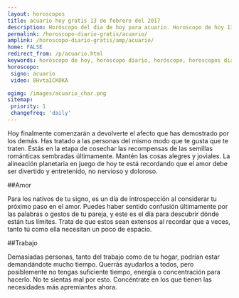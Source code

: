 ```yaml
---
layout: horoscopos
title: acuario hoy gratis 13 de febrero del 2017 
description: Horóscopo del dia de hoy para acuario. Horoscopo de hoy 13 de febrero del 2017. Las predicciones de amor, trabajo, vida personal gratis.
permalink: /horoscopo-diario-gratis/acuario/
amplink: /horoscopo-diario-gratis/amp/acuario/
home: FALSE
redirect_from: /p/acuario.html
keywords: horóscopo de hoy, horóscopo diario, horóscopo, horoscopos diarios gratis del dia de hoy, horóscopo diario gratis,horóscopo 2017, horóscopo esperanza gracia, horoscopo acuario hoy, horoscop, horóscopos gratis, horoscopo acuario, horoscopo acuario 2017, Tarot, Astrologia, Zodíaco, acuario, horoscopo gratis
horoscopo:
 signo: acuario
 video: 8HvtaICKOKA

ogimg: /images/acuario_char.png
sitemap:
 priority: 1
 changefreq: 'daily'
---
```



Hoy finalmente comenzarán a devolverte el afecto que has demostrado por los demás. Has tratado a las personas del mismo modo que te gusta que te traten. Estás en la etapa de cosechar las recompensas de las semillas románticas sembradas últimamente. Mantén las cosas alegres y joviales. La alineación planetaria en juego de hoy te está recordando que el amor debe ser divertido y entretenido, no nervioso y doloroso.

##Amor

Para los nativos de tu signo, es un día de introspección al considerar tu próximo paso en el amor. Puedes haber sentido confusión últimamente por las palabras o gestos de tu pareja, y este es el día para descubrir dónde están tus límites. Trata de que estos sean extensos al recordar que a veces, tanto tú como ella necesitan un poco de espacio.

##Trabajo

Demasiadas personas, tanto del trabajo como de tu hogar, podrían estar demandándote mucho tiempo. Querrás ayudarlos a todos, pero posiblemente no tengas suficiente tiempo, energía o concentración para hacerlo. No te sientas mal por esto. Concéntrate en los que tienen las necesidades más apremiantes ahora.
